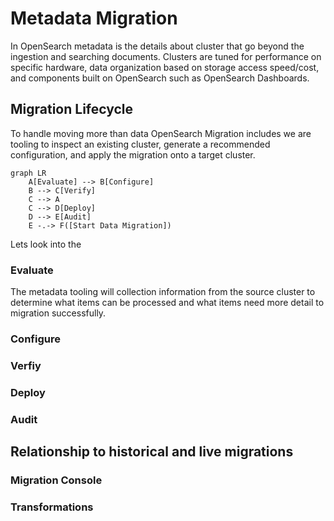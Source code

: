 # Metadata Migration
In OpenSearch metadata is the details about cluster that go beyond the ingestion and searching documents.  Clusters are tuned for performance on specific hardware, data organization based on storage access speed/cost, and components built on OpenSearch such as OpenSearch Dashboards.

## Migration Lifecycle

To handle moving more than data OpenSearch Migration includes we are tooling to inspect an existing cluster, generate a recommended configuration, and apply the migration onto a target cluster.

```mermaid
graph LR
    A[Evaluate] --> B[Configure]
    B --> C[Verify]
    C --> A
    C --> D[Deploy]
    D --> E[Audit]
    E -.-> F([Start Data Migration])
```

Lets look into the 

### Evaluate
The metadata tooling will collection information from the source cluster to determine what items can be processed and what items need more detail to migration successfully.

### Configure

### Verfiy

### Deploy

### Audit

## Relationship to historical and live migrations

### Migration Console

### Transformations

### 